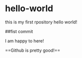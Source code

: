 hello-world
===========

this is my first rpository hello world!

##fist commit

I am happy to here!

==Github is pretty good!==
